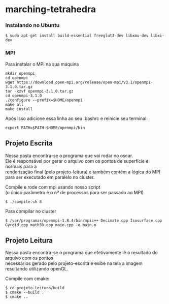 # marching-tetrahedra

### Instalando no Ubuntu
	
	$ sudo apt-get install build-essential freeglut3-dev libxmu-dev libxi-dev

### MPI

Para instalar o MPI na sua máquina
	
	mkdir openmpi
	cd openmpi
	wget https://download.open-mpi.org/release/open-mpi/v3.1/openmpi-3.1.0.tar.gz
	tar -xzvf openmpi-3.1.0.tar.gz
	cd openmpi-3.1.0
	./configure --prefix=$HOME/openmpi
	make all
	make install

Após isso adicione essa linha ao seu .bashrc e reinicie seu terminal:

	export PATH=$PATH:$HOME/openmpi/bin



## Projeto Escrita

Nessa pasta encontra-se o programa que vai rodar no oscar.  
Ele é responsável por gerar o arquivo com os pontos de superfície e normais para a   
renderização final (pelo projeto-leitura) e também contém a lógica do MPI para ser executado 
  em paralelo no cluster.

Compile e rode com mpi usando nosso script  
(o único parâmetro é o nº de processos para ser passado ao MPI)

	$ ./compile.sh 8
	
Para compilar no cluster

    $ /var/programas/openmpi-1.8.4/bin/mpic++ Decimate.cpp Isosurface.cpp Gyroid.cpp math3D.cpp main.cpp -o main.o	

## Projeto Leitura

Nessa pasta encontra-se o programa que efetivamente lê o resultado do arquivo com os pontos  
necessários gerado pelo projeto-escrita e exibe na tela a imagem resultando utilizando openGL.


Compile com cmake:
    
    $ cd projeto-leitura/build
    $ cmake --build .
    $ cmake ..
